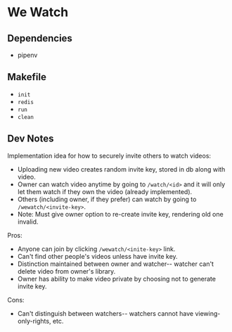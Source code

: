 # We Watch

## Dependencies
- pipenv

## Makefile
- `init`
- `redis`
- `run`
- `clean`


## Dev Notes

Implementation idea for how to securely invite others to watch videos:

- Uploading new video creates random invite key, stored in db along with video.
- Owner can watch video anytime by going to `/watch/<id>` and it will only let them watch if they own the video (already implemented).
- Others (including owner, if they prefer) can watch by going to `/wewatch/<invite-key>`.
- Note: Must give owner option to re-create invite key, rendering old one invalid.

Pros:
- Anyone can join by clicking `/wewatch/<inite-key>` link.
- Can't find other people's videos unless have invite key.
- Distinction maintained between owner and watcher-- watcher can't delete video from owner's library.
- Owner has ability to make video private by choosing not to generate invite key.

Cons:
- Can't distinguish between watchers-- watchers cannot have viewing-only-rights, etc.
